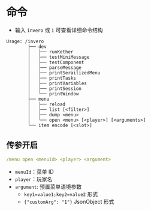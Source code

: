# 命令

- 输入 `invero` 或 `i` 可查看详细命令结构

```
Usage: /invero
        ├── dev
        │   ├── runKether
        │   ├── testMiniMessage
        │   ├── testComponent
        │   ├── parseMessage
        │   ├── printSerailizedMenu
        │   ├── printTasks
        │   ├── printVariables
        │   ├── printSession
        │   └── printWindow
        ├── menu
        │   ├── reload
        │   ├── list [<filter>]
        │   ├── dump <menu>
        │   └── open <menu> [<player>] [<arguments>]
        └── item encode [<slot>]
```

## 传参开启

```yaml
/menu open <menuId> <player> <argument>
```

- `menuId`：菜单 ID
- `player`：玩家名
- `argument`: 预置菜单语境参数
    - `key1=value1;key2=value2` 形式
    - `{"customArg": "1"}` JsonObject 形式
